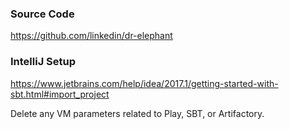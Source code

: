 ### Source Code

https://github.com/linkedin/dr-elephant


### IntelliJ Setup

https://www.jetbrains.com/help/idea/2017.1/getting-started-with-sbt.html#import_project

Delete any VM parameters related to Play, SBT, or Artifactory.